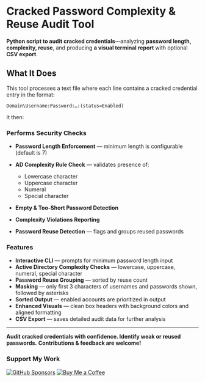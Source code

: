 # Cracked Password Complexity & Reuse Audit Tool

**Python script to audit cracked credentials**—analyzing **password length, complexity, reuse**, and producing **a visual terminal report** with optional **CSV export**.

## What It Does

This tool processes a text file where each line contains a cracked credential entry in the format:

```
Domain\Username:Password:…:(status=Enabled)
```

It then:

### **Performs Security Checks**

* **Password Length Enforcement** — minimum length is configurable (default is 7)
* **AD Complexity Rule Check** — validates presence of:

  * Lowercase character
  * Uppercase character
  * Numeral
  * Special character
* **Empty & Too-Short Password Detection**
* **Complexity Violations Reporting**
* **Password Reuse Detection** — flags and groups reused passwords

### **Features**

*  **Interactive CLI** — prompts for minimum password length input
*  **Active Directory Complexity Checks** — lowercase, uppercase, numeral, special character
*  **Password Reuse Grouping** — sorted by reuse count
*  **Masking** — only first 3 characters of usernames and passwords shown, followed by asterisks
*  **Sorted Output** — enabled accounts are prioritized in output
*  **Enhanced Visuals** — clean box headers with background colors and aligned formatting
*  **CSV Export** — saves detailed audit data for further analysis

---

 **Audit cracked credentials with confidence. Identify weak or reused passwords.**
 **Contributions & feedback are welcome!** 

### Support My Work

[![GitHub Sponsors](https://img.shields.io/badge/Sponsor%20on-GitHub-ff4081?style=for-the-badge\&logo=github)](https://github.com/sponsors/Xalfie)
[![Buy Me a Coffee](https://img.shields.io/badge/Buy%20Me%20a%20Coffee-orange?style=for-the-badge\&logo=buy-me-a-coffee)](https://www.buymeacoffee.com/xalfie)
